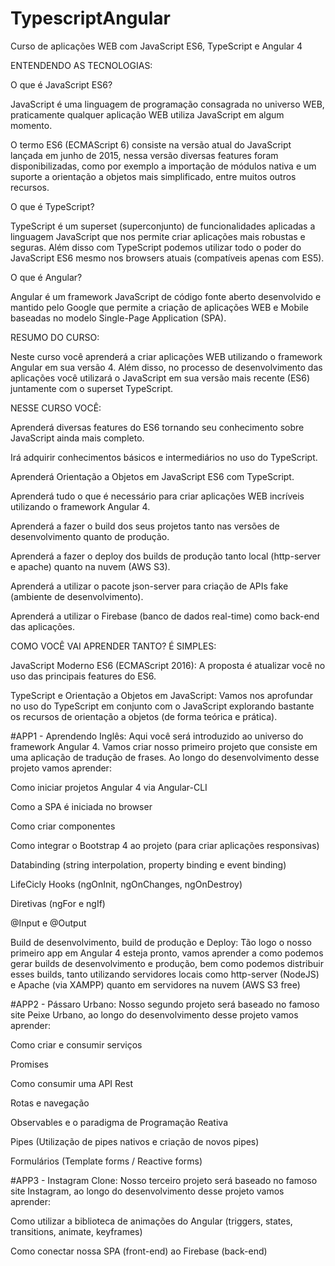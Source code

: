 # TypescriptAngular

Curso de aplicações WEB com JavaScript ES6, TypeScript e Angular 4


ENTENDENDO AS TECNOLOGIAS:

O que é JavaScript ES6?

JavaScript é uma linguagem de programação consagrada no universo WEB, praticamente qualquer aplicação WEB utiliza JavaScript em algum momento.

O termo ES6 (ECMAScript 6) consiste na versão atual do JavaScript lançada em junho de 2015, nessa versão diversas features foram disponibilizadas, como por exemplo a importação de módulos nativa e um suporte a orientação a objetos mais simplificado, entre muitos outros recursos.

O que é TypeScript?

TypeScript é um superset (superconjunto) de funcionalidades aplicadas a linguagem JavaScript que nos permite criar aplicações mais robustas e seguras. Além disso com TypeScript podemos utilizar todo o poder do JavaScript ES6 mesmo nos browsers atuais (compatíveis apenas com ES5).

O que é Angular?

Angular é um framework JavaScript de código fonte aberto desenvolvido e mantido pelo Google que permite a criação de aplicações WEB e Mobile baseadas no modelo Single-Page Application (SPA).



RESUMO DO CURSO:

Neste curso você aprenderá a criar aplicações WEB utilizando o framework Angular em sua versão 4. Além disso, no processo de desenvolvimento das aplicações você utilizará o JavaScript em sua versão mais recente (ES6) juntamente com o superset TypeScript.



NESSE CURSO VOCÊ:

Aprenderá diversas features do ES6 tornando seu conhecimento sobre JavaScript ainda mais completo.

Irá adquirir conhecimentos básicos e intermediários no uso do TypeScript.

Aprenderá Orientação a Objetos em JavaScript ES6 com TypeScript.

Aprenderá tudo o que é necessário para criar aplicações WEB incríveis utilizando o framework Angular 4.

Aprenderá a fazer o build dos seus projetos tanto nas versões de desenvolvimento quanto de produção. 

Aprenderá a fazer o deploy dos builds de produção tanto local (http-server e apache) quanto na nuvem (AWS S3).

Aprenderá a utilizar o pacote json-server para criação de APIs fake (ambiente de desenvolvimento).

Aprenderá a utilizar o Firebase (banco de dados real-time) como back-end das aplicações.



COMO VOCÊ VAI APRENDER TANTO? É SIMPLES:

JavaScript Moderno ES6 (ECMAScript 2016): A proposta é atualizar você no uso das principais features do ES6.



TypeScript e Orientação a Objetos em JavaScript: Vamos nos aprofundar no uso do TypeScript em conjunto com o JavaScript explorando bastante os recursos de orientação a objetos (de forma teórica e prática).



#APP1 - Aprendendo Inglês: Aqui você será introduzido ao universo do framework Angular 4. Vamos criar nosso primeiro projeto que consiste em uma aplicação de tradução de frases. Ao longo do desenvolvimento desse projeto vamos aprender:

Como iniciar projetos Angular 4 via Angular-CLI

Como a SPA é iniciada no browser

Como criar componentes

Como integrar o Bootstrap 4 ao projeto (para criar aplicações responsivas)

Databinding (string interpolation, property binding e event binding)

LifeCicly Hooks (ngOnInit, ngOnChanges, ngOnDestroy)

Diretivas (ngFor e ngIf)

@Input e @Output



Build de desenvolvimento, build de produção e Deploy: Tão logo o nosso primeiro app em Angular 4 esteja pronto, vamos aprender a como podemos gerar builds de desenvolvimento e produção, bem como podemos distribuir esses builds, tanto utilizando servidores locais como http-server (NodeJS) e Apache (via XAMPP) quanto em servidores na nuvem (AWS S3 free)



#APP2 - Pássaro Urbano: Nosso segundo projeto será baseado no famoso site Peixe Urbano, ao longo do desenvolvimento desse projeto vamos aprender:

Como criar e consumir serviços

Promises

Como consumir uma API Rest

Rotas e navegação

Observables e o paradigma de Programação Reativa

Pipes (Utilização de pipes nativos e criação de novos pipes)

Formulários (Template forms / Reactive forms)



#APP3 - Instagram Clone: Nosso terceiro projeto será baseado no famoso site Instagram, ao longo do desenvolvimento desse projeto vamos aprender:

Como utilizar a biblioteca de animações do Angular (triggers, states, transitions, animate, keyframes)

Como conectar nossa SPA (front-end) ao Firebase (back-end)